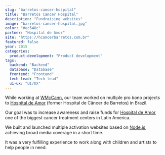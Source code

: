 ```yaml
---
slug: "barretos-cancer-hospital"
title: "Barretos Cancer Hospital"
description: "Fundraising websites"
image: "barretos-cancer-hospital.jpg"
color: "#ec548c"
partner: "Hospital de Amor"
site: "https://hcancerbarretos.com.br"
featured: false
year: 2015
categories:
  product-development: "Product development"
tags:
  backend: "Backend"
  database: "Database"
  frontend: "Frontend"
  tech-lead: "Tech lead"
  ui-ux: "UI/UX"
---
```

While working at [WMcCann](https://wmccann.com), our team worked on multiple pro bono projects to [Hospital de Amor](https://hcancerbarretos.com.br) (former Hospital de Câncer de Barretos) in Brazil.

Our goal was to increase awareness and raise funds for [Hospital de Amor](https://hcancerbarretos.com.br), one of the biggest cancer treatment centers in Latin America.

We built and launched multiple activation websites based on [Node.js](https://nodejs.org), achieving broad media coverage in a short time.

It was a very fulfilling experience to work along with children and artists to help people in need.

<v-image
  size="desktop"
  image="/projects/barretos-cancer-hospital/barretos-cancer-hospital-1.jpg" />

<v-image
  size="mobile"
  image="/projects/barretos-cancer-hospital/barretos-cancer-hospital-2.jpg" />

<v-image
  size="desktop"
  image="/projects/barretos-cancer-hospital/barretos-cancer-hospital-3.jpg" />
